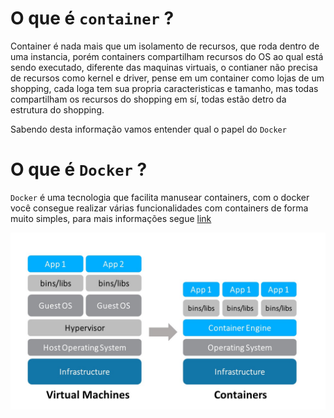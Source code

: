 # O que é `container` ?

Container é nada mais que um isolamento de recursos, que roda dentro de uma instancia, porém containers compartilham recursos do OS ao qual está sendo executado, diferente das maquinas virtuais, o contianer não precisa de recursos como kernel e driver, pense em um container como lojas de um shopping, cada loga tem sua propria caracteristicas e tamanho, mas todas compartilham os recursos do shopping em sí, todas estão detro da estrutura do shopping.

Sabendo desta informação vamos entender qual o papel do `Docker`

# O que é `Docker` ?

`Docker` é uma tecnologia que facilita manusear containers, com o docker você consegue realizar várias funcionalidades com containers de forma muito simples, para mais informações segue [link](https://docs.docker.com/)

![containers_docker](https://github.com/kaioaresi/docker/blob/master/Cap_1/imgs/containers_docker.png)
